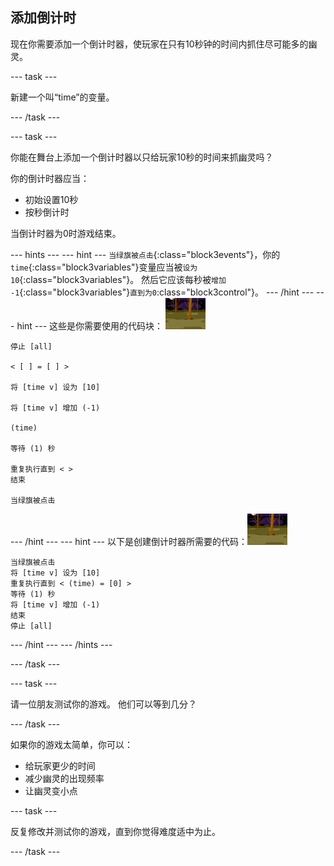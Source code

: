 ## 添加倒计时

现在你需要添加一个倒计时器，使玩家在只有10秒钟的时间内抓住尽可能多的幽灵。

\--- task \---

新建一个叫“time”的变量。

\--- /task \---

\--- task \---

你能在舞台上添加一个倒计时器以只给玩家10秒的时间来抓幽灵吗？

你的倒计时器应当：

+ 初始设置10秒
+ 按秒倒计时

当倒计时器为0时游戏结束。

\--- hints \--- \--- hint \--- `当绿旗被点击`{:class="block3events"}，你的`time`{:class="block3variables"}变量应当被`设为10`{:class="block3variables"}。 然后它应该每秒被`增加 -1`{:class="block3variables"}`直到为0`:class="block3control"}。 \--- /hint \--- \--- hint \--- 这些是你需要使用的代码块： ![幽灵角色](images/ghost-backdrop.png)

```blocks3
停止 [all]

< [ ] = [ ] >

将 [time v] 设为 [10]

将 [time v] 增加 (-1)

(time)

等待 (1) 秒

重复执行直到 < >
结束

当绿旗被点击

```

\--- /hint \--- \--- hint \--- 以下是创建倒计时器所需要的代码：![背景图标](images/ghost-backdrop.png)

```blocks3
当绿旗被点击
将 [time v] 设为 [10]
重复执行直到 < (time) = [0] >
等待 (1) 秒
将 [time v] 增加 (-1)
结束
停止 [all]
```

\--- /hint \--- \--- /hints \---

\--- /task \---

\--- task \---

请一位朋友测试你的游戏。 他们可以等到几分？

\--- /task \---

如果你的游戏太简单，你可以：

+ 给玩家更少的时间
+ 减少幽灵的出现频率
+ 让幽灵变小点

\--- task \---

反复修改并测试你的游戏，直到你觉得难度适中为止。

\--- /task \---